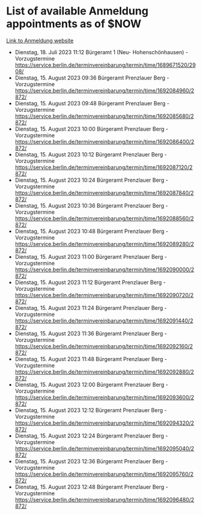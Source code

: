 # List of available Anmeldung appointments as of $NOW
[Link to Anmeldung website](https://service.berlin.de/terminvereinbarung/termin/tag.php?termin=1&anliegen[]=120686&dienstleisterlist=122210,122217,327316,122219,327312,122227,327314,122231,327346,122243,327348,122254,122252,329742,122260,329745,122262,329748,122271,327278,122273,327274,122277,327276,330436,122280,327294,122282,327290,122284,327292,122291,327270,122285,327266,122286,327264,122296,327268,150230,329760,122297,327286,122294,327284,122312,329763,122314,329775,122304,327330,122311,327334,122309,327332,317869,122281,327352,122279,329772,122283,122276,327324,122274,327326,122267,329766,122246,327318,122251,327320,122257,327322,122208,327298,122226,327300&herkunft=http%3A%2F%2Fservice.berlin.de%2Fdienstleistung%2F120686%2F)
- Dienstag, 18. Juli 2023 11:12 Bürgeramt 1 (Neu- Hohenschönhausen) - Vorzugstermine https://service.berlin.de/terminvereinbarung/termin/time/1689671520/2908/
- Dienstag, 15. August 2023 09:36 Bürgeramt Prenzlauer Berg - Vorzugstermine https://service.berlin.de/terminvereinbarung/termin/time/1692084960/2872/
- Dienstag, 15. August 2023 09:48 Bürgeramt Prenzlauer Berg - Vorzugstermine https://service.berlin.de/terminvereinbarung/termin/time/1692085680/2872/
- Dienstag, 15. August 2023 10:00 Bürgeramt Prenzlauer Berg - Vorzugstermine https://service.berlin.de/terminvereinbarung/termin/time/1692086400/2872/
- Dienstag, 15. August 2023 10:12 Bürgeramt Prenzlauer Berg - Vorzugstermine https://service.berlin.de/terminvereinbarung/termin/time/1692087120/2872/
- Dienstag, 15. August 2023 10:24 Bürgeramt Prenzlauer Berg - Vorzugstermine https://service.berlin.de/terminvereinbarung/termin/time/1692087840/2872/
- Dienstag, 15. August 2023 10:36 Bürgeramt Prenzlauer Berg - Vorzugstermine https://service.berlin.de/terminvereinbarung/termin/time/1692088560/2872/
- Dienstag, 15. August 2023 10:48 Bürgeramt Prenzlauer Berg - Vorzugstermine https://service.berlin.de/terminvereinbarung/termin/time/1692089280/2872/
- Dienstag, 15. August 2023 11:00 Bürgeramt Prenzlauer Berg - Vorzugstermine https://service.berlin.de/terminvereinbarung/termin/time/1692090000/2872/
- Dienstag, 15. August 2023 11:12 Bürgeramt Prenzlauer Berg - Vorzugstermine https://service.berlin.de/terminvereinbarung/termin/time/1692090720/2872/
- Dienstag, 15. August 2023 11:24 Bürgeramt Prenzlauer Berg - Vorzugstermine https://service.berlin.de/terminvereinbarung/termin/time/1692091440/2872/
- Dienstag, 15. August 2023 11:36 Bürgeramt Prenzlauer Berg - Vorzugstermine https://service.berlin.de/terminvereinbarung/termin/time/1692092160/2872/
- Dienstag, 15. August 2023 11:48 Bürgeramt Prenzlauer Berg - Vorzugstermine https://service.berlin.de/terminvereinbarung/termin/time/1692092880/2872/
- Dienstag, 15. August 2023 12:00 Bürgeramt Prenzlauer Berg - Vorzugstermine https://service.berlin.de/terminvereinbarung/termin/time/1692093600/2872/
- Dienstag, 15. August 2023 12:12 Bürgeramt Prenzlauer Berg - Vorzugstermine https://service.berlin.de/terminvereinbarung/termin/time/1692094320/2872/
- Dienstag, 15. August 2023 12:24 Bürgeramt Prenzlauer Berg - Vorzugstermine https://service.berlin.de/terminvereinbarung/termin/time/1692095040/2872/
- Dienstag, 15. August 2023 12:36 Bürgeramt Prenzlauer Berg - Vorzugstermine https://service.berlin.de/terminvereinbarung/termin/time/1692095760/2872/
- Dienstag, 15. August 2023 12:48 Bürgeramt Prenzlauer Berg - Vorzugstermine https://service.berlin.de/terminvereinbarung/termin/time/1692096480/2872/
